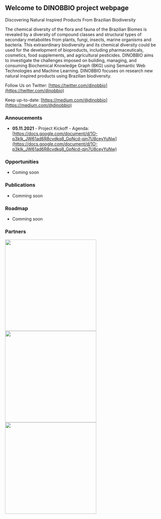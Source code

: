 ## Welcome to DINOBBIO project webpage

Discovering Natural Inspired Products From Brazilian Biodiversity

The chemical diversity of the flora and fauna of the Brazilian Biomes is revealed by a diversity of compound classes and structural types of secondary metabolites from plants, fungi, insects, marine organisms and bacteria. This extraordinary biodiversity and its chemical diversity could be used for the development of bioproducts, including pharmaceuticals, cosmetics, food supplements, and agricultural pesticides. DINOBBIO aims to investigate the challenges imposed on building, managing, and consuming Biochemical Knowledge Graph (BKG) using Semantic Web Technologies and Machine Learning. DINOBBIO focuses on research new natural inspired products using Brazilian biodiversity.

Follow Us on Twitter: [https://twitter.com/dinobbio](https://twitter.com/dinobbio)

Keep up-to-date: [https://medium.com/@dinobbio](https://medium.com/@dinobbio)

### Annoucements 

- **05.11.2021** - Project Kickoff  - Agenda: [https://docs.google.com/document/d/1O-p3kIk_JW61ad6R8cvdkq8_GpNcd-qjn7U8ceyYuNw](https://docs.google.com/document/d/1O-p3kIk_JW61ad6R8cvdkq8_GpNcd-qjn7U8ceyYuNw)

### Opportunities

- Coming soon

### Publications

- Comming soon

### Roadmap

- Comming soon



### Partners

<img src="https://upload.wikimedia.org/wikipedia/de/thumb/1/16/HTWK-Logo.svg/1200px-HTWK-Logo.svg.png" width="300"/>

<img src="https://www.combatblindness.org/wp-content/uploads/2017/02/university-of-sao-paulo-logo.jpg" width="300"/>

<img src="https://upload.wikimedia.org/wikipedia/commons/thumb/0/0a/Logo_Unesp.svg/1200px-Logo_Unesp.svg.png" width="300"/>
